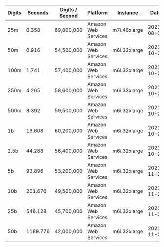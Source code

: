 | Digits | Seconds | Digits / Second | Platform | Instance | Date | Files |
| ------ | ------- | --------------- | -------- | -------- | ---- | ----- |
| 25m | 0.358 | 69,800,000 | Amazon Web Services | m7i.48xlarge | 2023-08-06 | [cfg](../Amazon%20Web%20Services/m7i.48xlarge/Erf%281%29%20%5BSeries%5D/Erf%281%29%20-%2020230806-122003.cfg) [out](../Amazon%20Web%20Services/m7i.48xlarge/Erf%281%29%20%5BSeries%5D/Erf%281%29%20-%2020230806-122003.out) [txt](../Amazon%20Web%20Services/m7i.48xlarge/Erf%281%29%20%5BSeries%5D/Erf%281%29%20-%2020230806-122003.txt) |
| 50m | 0.916 | 54,500,000 | Amazon Web Services | m6i.32xlarge | 2021-10-29 | [cfg](../Amazon%20Web%20Services/m6i.32xlarge/Erf%281%29%20%5BSeries%5D/Erf%281%29%20-%2020211029-160742.cfg) [out](../Amazon%20Web%20Services/m6i.32xlarge/Erf%281%29%20%5BSeries%5D/Erf%281%29%20-%2020211029-160742.out) [txt](../Amazon%20Web%20Services/m6i.32xlarge/Erf%281%29%20%5BSeries%5D/Erf%281%29%20-%2020211029-160742.txt) |
| 100m | 1.741 | 57,400,000 | Amazon Web Services | m6i.32xlarge | 2021-10-29 | [cfg](../Amazon%20Web%20Services/m6i.32xlarge/Erf%281%29%20%5BSeries%5D/Erf%281%29%20-%2020211029-160755.cfg) [out](../Amazon%20Web%20Services/m6i.32xlarge/Erf%281%29%20%5BSeries%5D/Erf%281%29%20-%2020211029-160755.out) [txt](../Amazon%20Web%20Services/m6i.32xlarge/Erf%281%29%20%5BSeries%5D/Erf%281%29%20-%2020211029-160755.txt) |
| 250m | 4.265 | 58,600,000 | Amazon Web Services | m6i.32xlarge | 2021-10-29 | [cfg](../Amazon%20Web%20Services/m6i.32xlarge/Erf%281%29%20%5BSeries%5D/Erf%281%29%20-%2020211029-160812.cfg) [out](../Amazon%20Web%20Services/m6i.32xlarge/Erf%281%29%20%5BSeries%5D/Erf%281%29%20-%2020211029-160812.out) [txt](../Amazon%20Web%20Services/m6i.32xlarge/Erf%281%29%20%5BSeries%5D/Erf%281%29%20-%2020211029-160812.txt) |
| 500m | 8.392 | 59,500,000 | Amazon Web Services | m6i.32xlarge | 2021-10-29 | [cfg](../Amazon%20Web%20Services/m6i.32xlarge/Erf%281%29%20%5BSeries%5D/Erf%281%29%20-%2020211029-172047.cfg) [out](../Amazon%20Web%20Services/m6i.32xlarge/Erf%281%29%20%5BSeries%5D/Erf%281%29%20-%2020211029-172047.out) [txt](../Amazon%20Web%20Services/m6i.32xlarge/Erf%281%29%20%5BSeries%5D/Erf%281%29%20-%2020211029-172047.txt) |
| 1b | 16.608 | 60,200,000 | Amazon Web Services | m6i.32xlarge | 2021-10-29 | [cfg](../Amazon%20Web%20Services/m6i.32xlarge/Erf%281%29%20%5BSeries%5D/Erf%281%29%20-%2020211029-172119.cfg) [out](../Amazon%20Web%20Services/m6i.32xlarge/Erf%281%29%20%5BSeries%5D/Erf%281%29%20-%2020211029-172119.out) [txt](../Amazon%20Web%20Services/m6i.32xlarge/Erf%281%29%20%5BSeries%5D/Erf%281%29%20-%2020211029-172119.txt) |
| 2.5b | 44.288 | 56,400,000 | Amazon Web Services | m6i.32xlarge | 2021-10-29 | [cfg](../Amazon%20Web%20Services/m6i.32xlarge/Erf%281%29%20%5BSeries%5D/Erf%281%29%20-%2020211029-203444.cfg) [out](../Amazon%20Web%20Services/m6i.32xlarge/Erf%281%29%20%5BSeries%5D/Erf%281%29%20-%2020211029-203444.out) [txt](../Amazon%20Web%20Services/m6i.32xlarge/Erf%281%29%20%5BSeries%5D/Erf%281%29%20-%2020211029-203444.txt) |
| 5b | 93.896 | 53,200,000 | Amazon Web Services | m6i.32xlarge | 2021-11-27 | [cfg](../Amazon%20Web%20Services/m6i.32xlarge/Erf%281%29%20%5BSeries%5D/Erf%281%29%20-%2020211127-201801.cfg) [out](../Amazon%20Web%20Services/m6i.32xlarge/Erf%281%29%20%5BSeries%5D/Erf%281%29%20-%2020211127-201801.out) [txt](../Amazon%20Web%20Services/m6i.32xlarge/Erf%281%29%20%5BSeries%5D/Erf%281%29%20-%2020211127-201801.txt) |
| 10b | 201.670 | 49,500,000 | Amazon Web Services | m6i.32xlarge | 2021-11-27 | [cfg](../Amazon%20Web%20Services/m6i.32xlarge/Erf%281%29%20%5BSeries%5D/Erf%281%29%20-%2020211127-202148.cfg) [out](../Amazon%20Web%20Services/m6i.32xlarge/Erf%281%29%20%5BSeries%5D/Erf%281%29%20-%2020211127-202148.out) [txt](../Amazon%20Web%20Services/m6i.32xlarge/Erf%281%29%20%5BSeries%5D/Erf%281%29%20-%2020211127-202148.txt) |
| 25b | 546.128 | 45,700,000 | Amazon Web Services | m6i.32xlarge | 2021-11-27 | [cfg](../Amazon%20Web%20Services/m6i.32xlarge/Erf%281%29%20%5BSeries%5D/Erf%281%29%20-%2020211127-203158.cfg) [out](../Amazon%20Web%20Services/m6i.32xlarge/Erf%281%29%20%5BSeries%5D/Erf%281%29%20-%2020211127-203158.out) [txt](../Amazon%20Web%20Services/m6i.32xlarge/Erf%281%29%20%5BSeries%5D/Erf%281%29%20-%2020211127-203158.txt) |
| 50b | 1189.776 | 42,000,000 | Amazon Web Services | m6i.32xlarge | 2021-11-27 | [cfg](../Amazon%20Web%20Services/m6i.32xlarge/Erf%281%29%20%5BSeries%5D/Erf%281%29%20-%2020211127-205357.cfg) [out](../Amazon%20Web%20Services/m6i.32xlarge/Erf%281%29%20%5BSeries%5D/Erf%281%29%20-%2020211127-205357.out) [txt](../Amazon%20Web%20Services/m6i.32xlarge/Erf%281%29%20%5BSeries%5D/Erf%281%29%20-%2020211127-205357.txt) |
